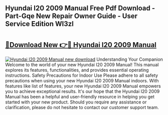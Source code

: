 ## Hyundai I20 2009 Manual Free Pdf Download - Part-Gqe New Repair Owner Guide - User Service Edition Wl3zl

# <h2><a href="http://cf25039.oget.top/?id=Hyundai+I20+2009+Manual">🔗Download New 👉🔴 Hyundai I20 2009 Manual</a></h2>

[![Hyundai I20 2009 Manual new download](https://i.imgur.com/5g1atiW.png)](http://cf25039.oget.top/?id=Hyundai+I20+2009+Manual)
Understanding Your Companion Welcome to the world of your new Hyundai I20 2009 Manual! This manual explores its features, functionalities, and provides essential operating instructions. Safety Precautions for Indoor Use Please adhere to all safety precautions when using your new Hyundai I20 2009 Manual indoors. With features like list of features, your new Hyundai I20 2009 Manual empowers you to achieve exceptional results. It's our hope that the Hyundai I20 2009 Manual has been a helpful and user-friendly resource in helping you get started with your new product. Should you require any assistance or clarification, please do not hesitate to contact our customer support team.
